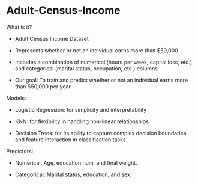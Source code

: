# Adult-Census-Income

What is it? ​

- Adult Census Income Dataset​

- Represents whether or not an individual earns more than $50,000​

- Includes a combination of numerical (hours per week, capital loss, etc.) and categorical (marital status, occupation, etc.) columns​

- Our goal: To train and predict whether or not an individual earns more than $50,000 per year​

Models: ​

- Logistic Regression: for simplicity and interpretability ​

- KNN: for flexibility in handling non-linear relationships ​

- Decision Trees: for its ability to capture complex decision boundaries and feature interaction in classification tasks​

Predictors: ​

- Numerical: Age, education num, and final weight.​

- Categorical: Marital status, education, and sex.​
